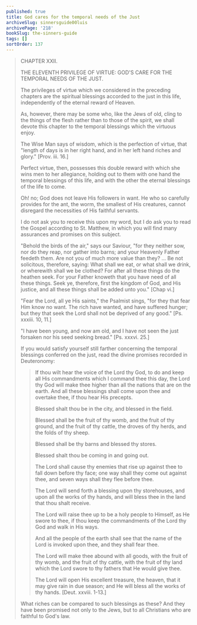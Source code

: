 ```yaml
---
published: true
title: God cares for the temporal needs of the Just
archiveSlug: sinnersguide00luis
archivePage: '218'
bookSlug: the-sinners-guide
tags: []
sortOrder: 137
---
```


> CHAPTER XXII.
>
> THE ELEVENTH PRIVILEGE OF VIRTUE: GOD'S CARE FOR THE TEMPORAL NEEDS OF THE JUST.
>
> The privileges of virtue which we considered in the preceding chapters are the spiritual blessings accorded to the just in this life, independently of the eternal reward of Heaven.
>
> As, however, there may be some who, like the Jews of old, cling to the things of the flesh rather than to those of the spirit, we shall devote this chapter to the temporal blessings which the virtuous enjoy.
>
> The Wise Man says of wisdom, which is the perfection of virtue, that "length of days is in her right hand, and in her left hand riches and glory." [Prov. iii. 16.]
>
> Perfect virtue, then, possesses this double reward with which she wins men to her allegiance, holding out to them with one hand the temporal blessings of this life, and with the other the eternal blessings of the life to come.
>
> Oh! no; God does not leave His followers in want. He who so carefully provides for the ant, the worm, the smallest of His creatures, cannot disregard the necessities of His faithful servants.
>
> I do not ask you to receive this upon my word, but I do ask you to read the Gospel according to St. Matthew, in which you will find many assurances and promises on this subject.
>
> "Behold the birds of the air," says our Saviour, "for they neither sow, nor do they reap, nor gather into barns; and your Heavenly Father feedeth them. Are not you of much more value than they? ... Be not solicitous, therefore, saying: What shall we eat, or what shall we drink, or wherewith shall we be clothed? For after all these things do the heathen seek. For your Father knoweth that you have need of all these things. Seek ye, therefore, first the kingdom of God, and His justice, and all these things shall be added unto you." [Chap vi.]
>
> "Fear the Lord, all ye His saints," the Psalmist sings, "for they that fear Him know no want. The rich have wanted, and have suffered hunger; but they that seek the Lord shall not be deprived of any good." [Ps. xxxiii. 10, 11.]
>
> "I have been young, and now am old, and I have not seen the just forsaken nor his seed seeking bread." [Ps. xxxvi. 25.]
>
> If you would satisfy yourself still farther concerning the temporal blessings conferred on the just, read the divine promises recorded in Deuteronomy:
>
>> If thou wilt hear the voice of the Lord thy God, to do and keep all His commandments which I command thee this day, the Lord thy God will make thee higher than all the nations that are on the earth. And all these blessings shall come upon thee and overtake thee, if thou hear His precepts.
>>
>> Blessed shalt thou be in the city, and blessed in the field.
>>
>> Blessed shall be the fruit of thy womb, and the fruit of thy ground, and the fruit of thy cattle, the droves of thy herds, and the folds of thy sheep.
>>
>> Blessed shall be thy barns and blessed thy stores.
>>
>> Blessed shalt thou be coming in and going out.
>>
>> The Lord shall cause thy enemies that rise up against thee to fall down before thy face; one way shall they come out against thee, and seven ways shall they flee before thee.
>>
>> The Lord will send forth a blessing upon thy storehouses, and upon all the works of thy hands, and will bless thee in the land that thou shalt receive.
>>
>> The Lord will raise thee up to be a holy people to Himself, as He swore to thee, if thou keep the commandments of the Lord thy God and walk in His ways.
>>
>> And all the people of the earth shall see that the name of the Lord is invoked upon thee, and they shall fear thee.
>>
>> The Lord will make thee abound with all goods, with the fruit of thy womb, and the fruit of thy cattle, with the fruit of thy land which the Lord swore to thy fathers that He would give thee.
>>
>> The Lord will open His excellent treasure, the heaven, that it may give rain in due season; and He will bless all the works of thy hands. [Deut. xxviii. 1-13.]
>
> What riches can be compared to such blessings as these? And they have been promised not only to the Jews, but to all Christians who are faithful to God's law.
